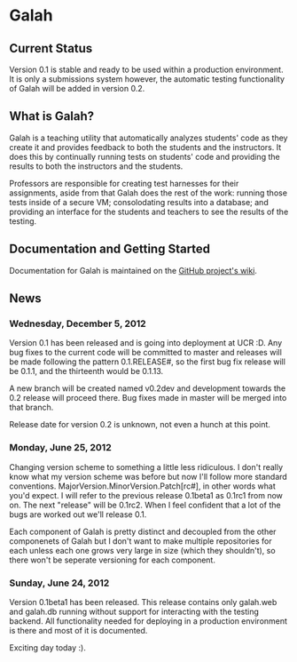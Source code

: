 # Galah

## Current Status

Version 0.1 is stable and ready to be used within a production environment.
It is only a submissions system however, the automatic testing functionality
of Galah will be added in version 0.2.

## What is Galah?

Galah is a teaching utility that automatically analyzes students' code as
they create it and provides feedback to both the students and the instructors.
It does this by continually running tests on students' code and providing the
results to both the instructors and the students.

Professors are responsible for creating test harnesses for their assignments,
aside from that Galah does the rest of the work: running those tests inside of
a secure VM; consolodating results into a database; and providing an interface
for the students and teachers to see the results of the testing.

## Documentation and Getting Started

Documentation for Galah is maintained on the
[GitHub project's wiki](https://github.com/brownhead/galah/wiki).

## News

### Wednesday, December 5, 2012

Version 0.1 has been released and is going into deployment at UCR :D. Any bug
fixes to the current code will be committed to master and releases will be made
following the pattern 0.1.RELEASE#, so the first bug fix release will be 0.1.1,
and the thirteenth would be 0.1.13.

A new branch will be created named v0.2dev and development towards the 0.2
release will proceed there. Bug fixes made in master will be merged into that
branch.

Release date for version 0.2 is unknown, not even a hunch at this point.

### Monday, June 25, 2012

Changing version scheme to something a little less ridiculous. I don't really
know what my version scheme was before but now I'll follow more standard
conventions. MajorVersion.MinorVersion.Patch[rc#], in other words what you'd
expect. I will refer to the previous release 0.1beta1 as 0.1rc1 from now on.
The next "release" will be 0.1rc2. When I feel confident that a lot of the
bugs are worked out we'll release 0.1.

Each component of Galah is pretty distinct and decoupled from the other
componenets of Galah but I don't want to make multiple repositories for each
unless each one grows very large in size (which they shouldn't), so there
won't be seperate versioning for each component.

### Sunday, June 24, 2012

Version 0.1beta1 has been released. This release contains only galah.web and
galah.db running without support for interacting with the testing backend. All
functionality needed for deploying in a production environment is there and
most of it is documented.

Exciting day today :).
